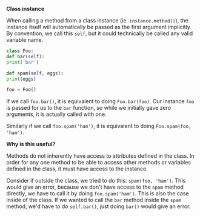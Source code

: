 **Class instance**

When calling a method from a class instance (ie. `instance.method()`), the instance itself will automatically be passed as the first argument implicitly. By convention, we call this `self`, but it could technically be called any valid variable name.

```py
class Foo:
def bar(self):
print('bar')

def spam(self, eggs):
print(eggs)

foo = Foo()
```

If we call `foo.bar()`, it is equivalent to doing `Foo.bar(foo)`. Our instance `foo` is passed for us to the `bar` function, so while we initially gave zero arguments, it is actually called with one.

Similarly if we call `foo.spam('ham')`, it is equivalent to
doing `Foo.spam(foo, 'ham')`.

**Why is this useful?**

Methods do not inherently have access to attributes defined in the class. In order for any one method to be able to access other methods or variables defined in the class, it must have access to the instance.

Consider if outside the class, we tried to do this: `spam(foo, 'ham')`. This would give an error, because we don't have access to the `spam` method directly, we have to call it by doing `foo.spam('ham')`. This is also the case inside of the class. If we wanted to call the `bar` method inside the `spam` method, we'd have to do `self.bar()`, just doing `bar()` would give an error.
